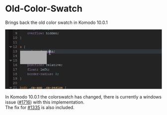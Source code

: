 # Old-Color-Swatch
Brings back the old color swatch in Komodo 10.0.1

![screenshot](Screenshot.jpg)

In Komodo 10.0.1 the colorswatch has changed, there is currently a windows issue ([#1716](https://github.com/Komodo/KomodoEdit/issues/1716)) with this implementation.  
The fix for [#1335](https://github.com/Komodo/KomodoEdit/issues/1335) is also included.
